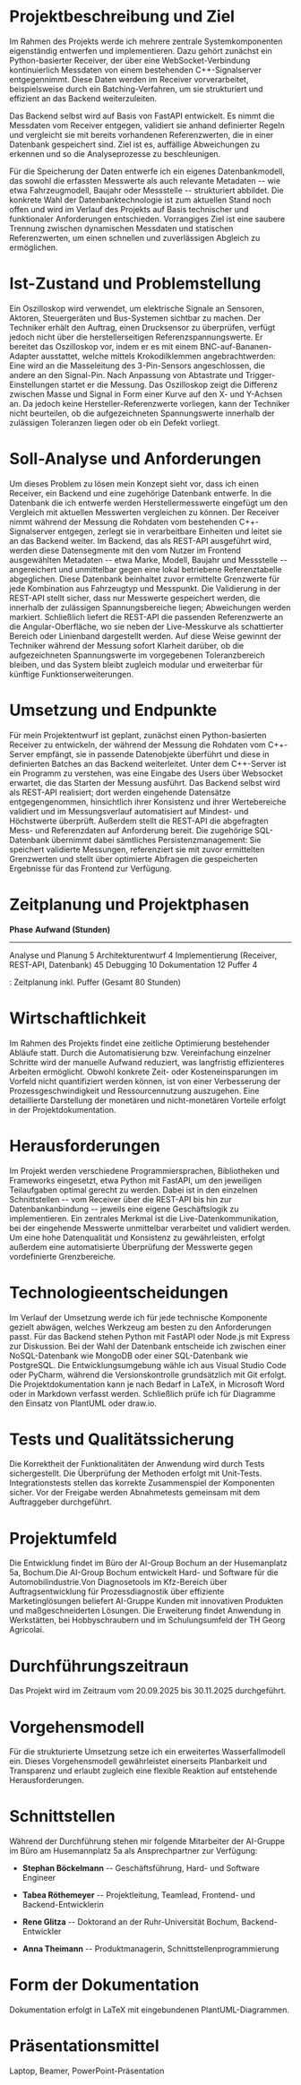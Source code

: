 # Projektbeschreibung und Ziel

Im Rahmen des Projekts werde ich mehrere zentrale Systemkomponenten
eigenständig entwerfen und implementieren. Dazu gehört zunächst ein
Python-basierter Receiver, der über eine WebSocket-Verbindung
kontinuierlich Messdaten von einem bestehenden C++-Signalserver
entgegennimmt. Diese Daten werden im Receiver vorverarbeitet,
beispielsweise durch ein Batching-Verfahren, um sie strukturiert und
effizient an das Backend weiterzuleiten.

Das Backend selbst wird auf Basis von FastAPI entwickelt. Es nimmt die
Messdaten vom Receiver entgegen, validiert sie anhand definierter Regeln
und vergleicht sie mit bereits vorhandenen Referenzwerten, die in einer
Datenbank gespeichert sind. Ziel ist es, auffällige Abweichungen zu
erkennen und so die Analyseprozesse zu beschleunigen.

Für die Speicherung der Daten entwerfe ich ein eigenes Datenbankmodell,
das sowohl die erfassten Messwerte als auch relevante Metadaten -- wie
etwa Fahrzeugmodell, Baujahr oder Messstelle -- strukturiert abbildet.
Die konkrete Wahl der Datenbanktechnologie ist zum aktuellen Stand noch
offen und wird im Verlauf des Projekts auf Basis technischer und
funktionaler Anforderungen entschieden. Vorrangiges Ziel ist eine
saubere Trennung zwischen dynamischen Messdaten und statischen
Referenzwerten, um einen schnellen und zuverlässigen Abgleich zu
ermöglichen.

# Ist-Zustand und Problemstellung

Ein Oszilloskop wird verwendet, um elektrische Signale an Sensoren,
Aktoren, Steuergeräten und Bus-Systemen sichtbar zu machen. Der
Techniker erhält den Auftrag, einen Drucksensor zu überprüfen, verfügt
jedoch nicht über die herstellerseitigen Referenzspannungswerte. Er
bereitet das Oszilloskop vor, indem er es mit einem
BNC-auf-Bananen-Adapter ausstattet, welche mittels Krokodilklemmen
angebrachtwerden: Eine wird an die Masseleitung des 3-Pin-Sensors
angeschlossen, die andere an den Signal-Pin. Nach Anpassung von
Abtastrate und Trigger-Einstellungen startet er die Messung. Das
Oszilloskop zeigt die Differenz zwischen Masse und Signal in Form einer
Kurve auf den X- und Y-Achsen an. Da jedoch keine
Hersteller-Referenzwerte vorliegen, kann der Techniker nicht beurteilen,
ob die aufgezeichneten Spannungswerte innerhalb der zulässigen
Toleranzen liegen oder ob ein Defekt vorliegt.

# Soll-Analyse und Anforderungen

Um dieses Problem zu lösen mein Konzept sieht vor, dass ich einen
Receiver, ein Backend und eine zugehörige Datenbank entwerfe. In die
Datenbank die ich entwerfe werden Herstellermesswerte eingefügt um den
Vergleich mit aktuellen Messwerten vergleichen zu können. Der Receiver
nimmt während der Messung die Rohdaten vom bestehenden C++-Signalserver
entgegen, zerlegt sie in verarbeitbare Einheiten und leitet sie an das
Backend weiter. Im Backend, das als REST-API ausgeführt wird, werden
diese Datensegmente mit den vom Nutzer im Frontend ausgewählten
Metadaten -- etwa Marke, Modell, Baujahr und Messstelle -- angereichert
und unmittelbar gegen eine lokal betriebene Referenztabelle abgeglichen.
Diese Datenbank beinhaltet zuvor ermittelte Grenzwerte für jede
Kombination aus Fahrzeugtyp und Messpunkt. Die Validierung in der
REST-API stellt sicher, dass nur Messwerte gespeichert werden, die
innerhalb der zulässigen Spannungsbereiche liegen; Abweichungen werden
markiert. Schließlich liefert die REST-API die passenden Referenzwerte
an die Angular-Oberfläche, wo sie neben der Live-Messkurve als
schattierter Bereich oder Linienband dargestellt werden. Auf diese Weise
gewinnt der Techniker während der Messung sofort Klarheit darüber, ob
die aufgezeichneten Spannungswerte im vorgegebenen Toleranzbereich
bleiben, und das System bleibt zugleich modular und erweiterbar für
künftige Funktionserweiterungen.

# Umsetzung und Endpunkte

Für mein Projektentwurf ist geplant, zunächst einen Python-basierten
Receiver zu entwickeln, der während der Messung die Rohdaten vom
C++-Server empfängt, sie in passende Datenobjekte überführt und diese in
definierten Batches an das Backend weiterleitet. Unter dem C++-Server
ist ein Programm zu verstehen, was eine Eingabe des Users über Websocket
erwartet, die das Starten der Messung ausführt. Das Backend selbst wird
als REST-API realisiert; dort werden eingehende Datensätze
entgegengenommen, hinsichtlich ihrer Konsistenz und ihrer Wertebereiche
validiert und im Messungsverlauf automatisiert auf Mindest- und
Höchstwerte überprüft. Außerdem stellt die REST-API die abgefragten
Mess- und Referenzdaten auf Anforderung bereit. Die zugehörige
SQL-Datenbank übernimmt dabei sämtliches Persistenzmanagement: Sie
speichert validierte Messungen, referenziert sie mit zuvor ermittelten
Grenzwerten und stellt über optimierte Abfragen die gespeicherten
Ergebnisse für das Frontend zur Verfügung.

# Zeitplanung und Projektphasen

  **Phase**                                          **Aufwand (Stunden)**
  ------------------------------------------------- -----------------------
  Analyse und Planung                                          5
  Architekturentwurf                                           4
  Implementierung (Receiver, REST-API, Datenbank)             45
  Debugging                                                   10
  Dokumentation                                               12
  Puffer                                                       4

  : Zeitplanung inkl. Puffer (Gesamt 80 Stunden)

# Wirtschaftlichkeit

Im Rahmen des Projekts findet eine zeitliche Optimierung bestehender
Abläufe statt. Durch die Automatisierung bzw. Vereinfachung einzelner
Schritte wird der manuelle Aufwand reduziert, was langfristig
effizienteres Arbeiten ermöglicht. Obwohl konkrete Zeit- oder
Kosteneinsparungen im Vorfeld nicht quantifiziert werden können, ist von
einer Verbesserung der Prozessgeschwindigkeit und Ressourcennutzung
auszugehen. Eine detaillierte Darstellung der monetären und
nicht-monetären Vorteile erfolgt in der Projektdokumentation.

# Herausforderungen

Im Projekt werden verschiedene Programmiersprachen, Bibliotheken und
Frameworks eingesetzt, etwa Python mit FastAPI, um den jeweiligen
Teilaufgaben optimal gerecht zu werden. Dabei ist in den einzelnen
Schnittstellen -- vom Receiver über die REST-API bis hin zur
Datenbankanbindung -- jeweils eine eigene Geschäftslogik zu
implementieren. Ein zentrales Merkmal ist die Live-Datenkommunikation,
bei der eingehende Messwerte unmittelbar verarbeitet und validiert
werden. Um eine hohe Datenqualität und Konsistenz zu gewährleisten,
erfolgt außerdem eine automatisierte Überprüfung der Messwerte gegen
vordefinierte Grenzbereiche.

# Technologieentscheidungen

Im Verlauf der Umsetzung werde ich für jede technische Komponente
gezielt abwägen, welches Werkzeug am besten zu den Anforderungen passt.
Für das Backend stehen Python mit FastAPI oder Node.js mit Express zur
Diskussion. Bei der Wahl der Datenbank entscheide ich zwischen einer
NoSQL-Datenbank wie MongoDB oder einer SQL-Datenbank wie PostgreSQL. Die
Entwicklungsumgebung wähle ich aus Visual Studio Code oder PyCharm,
während die Versionskontrolle grundsätzlich mit Git erfolgt. Die
Projektdokumentation kann je nach Bedarf in LaTeX, in Microsoft Word
oder in Markdown verfasst werden. Schließlich prüfe ich für Diagramme
den Einsatz von PlantUML oder draw.io.

# Tests und Qualitätssicherung

Die Korrektheit der Funktionalitäten der Anwendung wird durch Tests
sichergestellt. Die Überprüfung der Methoden erfolgt mit Unit-Tests.
Integrationstests stellen das korrekte Zusammenspiel der Komponenten
sicher. Vor der Freigabe werden Abnahmetests gemeinsam mit dem
Auftraggeber durchgeführt.

# Projektumfeld

Die Entwicklung findet im Büro der AI-Group Bochum an der Husemanplatz
5a, Bochum.Die AI-Group Bochum entwickelt Hard- und Software für die
Automobilindustrie.Von Diagnosetools im Kfz-Bereich über
Auftragsentwicklung für Prozessdiagnostik über effiziente
Marketinglösungen beliefert AI-Gruppe Kunden mit innovativen Produkten
und maßgeschneiderten Lösungen. Die Erweiterung findet Anwendung in
Werkstätten, bei Hobbyschraubern und im Schulungsumfeld der TH Georg
Agricolai.

# Durchführungszeitraun

Das Projekt wird im Zeitraum vom 20.09.2025 bis 30.11.2025 durchgeführt.

# Vorgehensmodell

Für die strukturierte Umsetzung setze ich ein erweitertes
Wasserfallmodell ein. Dieses Vorgehensmodell gewährleistet einerseits
Planbarkeit und Transparenz und erlaubt zugleich eine flexible Reaktion
auf entstehende Herausforderungen.

# Schnittstellen

Während der Durchführung stehen mir folgende Mitarbeiter der AI-Gruppe
im Büro am Husemannplatz 5a als Ansprechpartner zur Verfügung:

-   **Stephan Böckelmann** -- Geschäftsführung, Hard- und Software
    Engineer

-   **Tabea Röthemeyer** -- Projektleitung, Teamlead, Frontend- und
    Backend-Entwicklerin

-   **Rene Glitza** -- Doktorand an der Ruhr-Universität Bochum,
    Backend-Entwickler

-   **Anna Theimann** -- Produktmanagerin, Schnittstellenprogrammierung

# Form der Dokumentation

Dokumentation erfolgt in LaTeX mit eingebundenen PlantUML-Diagrammen.

# Präsentationsmittel

Laptop, Beamer, PowerPoint-Präsentation
